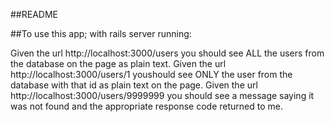 ##README

##To use this app; with rails server running:

Given the url http://localhost:3000/users you should see ALL the users from the database on the page as plain text.
Given the url http://localhost:3000/users/1 youshould see ONLY the user from the database with that id as plain text on the page.
Given the url http://localhost:3000/users/9999999 you should see a message saying it was not found and the appropriate response code returned to me.
